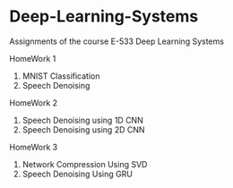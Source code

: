 # Deep-Learning-Systems
Assignments of the course E-533 Deep Learning Systems

HomeWork 1 
1. MNIST Classification
2. Speech Denoising

HomeWork 2
1. Speech Denoising using 1D CNN
2. Speech Denoising using 2D CNN

HomeWork 3
1. Network Compression Using SVD
2. Speech Denoising Using GRU
